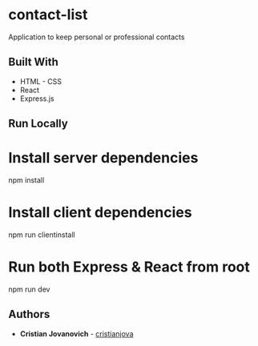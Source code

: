 # contact-list
Application to keep personal or professional contacts

## Built With

* HTML - CSS
* React
* Express.js

## Run Locally
# Install server dependencies
npm install

# Install client dependencies
npm run clientinstall

# Run both Express & React from root
npm run dev

## Authors

* **Cristian Jovanovich** - [cristianjova](https://github.com/cristianjova)
